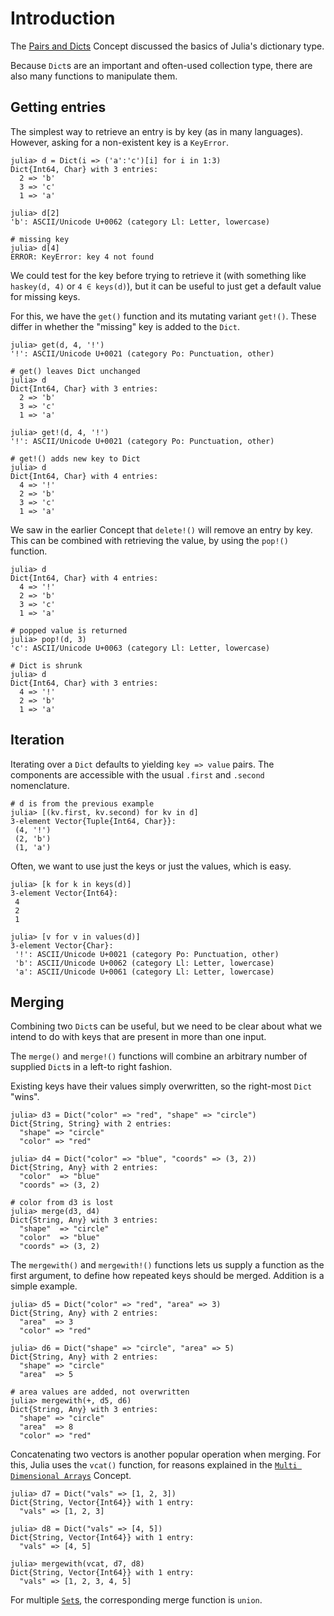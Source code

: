 # Introduction

The [Pairs and Dicts][pairs-dicts] Concept discussed the basics of Julia's dictionary type.

Because `Dict`s are an important and often-used collection type, there are also many functions to manipulate them.

## Getting entries

The simplest way to retrieve an entry is by key (as in many languages).
However, asking for a non-existent key is a `KeyError`.

```julia-repl
julia> d = Dict(i => ('a':'c')[i] for i in 1:3)
Dict{Int64, Char} with 3 entries:
  2 => 'b'
  3 => 'c'
  1 => 'a'

julia> d[2]
'b': ASCII/Unicode U+0062 (category Ll: Letter, lowercase)

# missing key
julia> d[4]
ERROR: KeyError: key 4 not found
```

We could test for the key before trying to retrieve it (with something like `haskey(d, 4)` or `4 ∈ keys(d)`), but it can be useful to just get a default value for missing keys.

For this, we have the `get()` function and its mutating variant `get!()`.
These differ in whether the "missing" key is added to the `Dict`.

```julia-repl
julia> get(d, 4, '!')
'!': ASCII/Unicode U+0021 (category Po: Punctuation, other)

# get() leaves Dict unchanged
julia> d
Dict{Int64, Char} with 3 entries:
  2 => 'b'
  3 => 'c'
  1 => 'a'

julia> get!(d, 4, '!')
'!': ASCII/Unicode U+0021 (category Po: Punctuation, other)

# get!() adds new key to Dict
julia> d
Dict{Int64, Char} with 4 entries:
  4 => '!'
  2 => 'b'
  3 => 'c'
  1 => 'a'
```

We saw in the earlier Concept that `delete!()` will remove an entry by key.
This can be combined with retrieving the value, by using the `pop!()` function.

```julia-repl
julia> d
Dict{Int64, Char} with 4 entries:
  4 => '!'
  2 => 'b'
  3 => 'c'
  1 => 'a'

# popped value is returned
julia> pop!(d, 3)
'c': ASCII/Unicode U+0063 (category Ll: Letter, lowercase)

# Dict is shrunk
julia> d
Dict{Int64, Char} with 3 entries:
  4 => '!'
  2 => 'b'
  1 => 'a'
```

## Iteration

Iterating over a `Dict` defaults to yielding `key => value` pairs.
The components are accessible with the usual `.first` and `.second` nomenclature.

```julia-repl
# d is from the previous example
julia> [(kv.first, kv.second) for kv in d]
3-element Vector{Tuple{Int64, Char}}:
 (4, '!')
 (2, 'b')
 (1, 'a')
```

Often, we want to use just the keys or just the values, which is easy.

```juliajulia> [k for k in keys(d)]
julia> [k for k in keys(d)]
3-element Vector{Int64}:
 4
 2
 1

julia> [v for v in values(d)]
3-element Vector{Char}:
 '!': ASCII/Unicode U+0021 (category Po: Punctuation, other)
 'b': ASCII/Unicode U+0062 (category Ll: Letter, lowercase)
 'a': ASCII/Unicode U+0061 (category Ll: Letter, lowercase)
```

## Merging

Combining two `Dict`s can be useful, but we need to be clear about what we intend to do with keys that are present in more than one input.

The `merge()` and `merge!()` functions will combine an arbitrary number of supplied `Dict`s in a left-to right fashion.

Existing keys have their values simply overwritten, so the right-most `Dict` "wins".

```julia-repl
julia> d3 = Dict("color" => "red", "shape" => "circle")
Dict{String, String} with 2 entries:
  "shape" => "circle"
  "color" => "red"

julia> d4 = Dict("color" => "blue", "coords" => (3, 2))
Dict{String, Any} with 2 entries:
  "color"  => "blue"
  "coords" => (3, 2)

# color from d3 is lost
julia> merge(d3, d4)
Dict{String, Any} with 3 entries:
  "shape"  => "circle"
  "color"  => "blue"
  "coords" => (3, 2)
```

The `mergewith()` and `mergewith!()` functions lets us supply a function as the first argument, to define how repeated keys should be merged.
Addition is a simple example.

```julia-repl
julia> d5 = Dict("color" => "red", "area" => 3)
Dict{String, Any} with 2 entries:
  "area"  => 3
  "color" => "red"

julia> d6 = Dict("shape" => "circle", "area" => 5)
Dict{String, Any} with 2 entries:
  "shape" => "circle"
  "area"  => 5

# area values are added, not overwritten
julia> mergewith(+, d5, d6)
Dict{String, Any} with 3 entries:
  "shape" => "circle"
  "area"  => 8
  "color" => "red"
```

Concatenating two vectors is another popular operation when merging.
For this, Julia uses the `vcat()` function, for reasons explained in the [`Multi Dimensional Arrays`][multidim] Concept.

```julia-repl
julia> d7 = Dict("vals" => [1, 2, 3])
Dict{String, Vector{Int64}} with 1 entry:
  "vals" => [1, 2, 3]

julia> d8 = Dict("vals" => [4, 5])
Dict{String, Vector{Int64}} with 1 entry:
  "vals" => [4, 5]

julia> mergewith(vcat, d7, d8)
Dict{String, Vector{Int64}} with 1 entry:
  "vals" => [1, 2, 3, 4, 5]
```

For multiple [`Set`s][sets], the corresponding merge function is `union`.


[pairs-dicts]: https://exercism.org/tracks/julia/concepts/pairs-and-dicts
[multidim]: https://exercism.org/tracks/julia/concepts/multi-dimensional-arrays
[sets]: https://exercism.org/tracks/julia/concepts/sets
